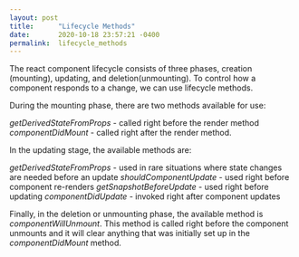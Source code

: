 ```yaml
---
layout: post
title:      "Lifecycle Methods"
date:       2020-10-18 23:57:21 -0400
permalink:  lifecycle_methods
---
```



The react component lifecycle consists of three phases, creation (mounting), updating, and deletion(unmounting). To control how a component responds to a change, we can use lifecycle methods.

During the mounting phase, there are two methods available for use: 

*getDerivedStateFromProps* - called right before the render method
*componentDidMount* -  called right after the render method. 

In the updating stage, the available methods are:

*getDerivedStateFromProps* - used in rare situations where state changes are needed before an update
*shouldComponentUpdate* - used right before component re-renders
*getSnapshotBeforeUpdate* - used right before updating
*componentDidUpdate* - invoked right after component updates

Finally, in the deletion or unmounting phase, the available method is *componentWillUnmount*. This method is called right before the component unmounts and it will clear anything that was initially set up in the *componentDidMount* method.


